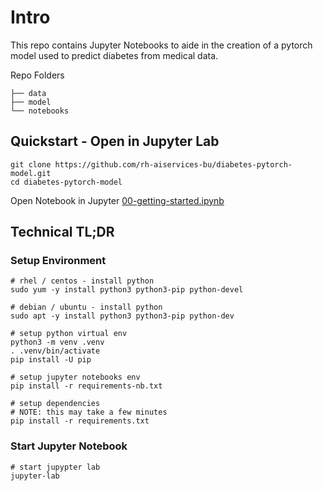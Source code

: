 # Intro

This repo contains Jupyter Notebooks to aide in the
creation of a pytorch model used to predict diabetes from medical data.

Repo Folders
```
├── data
├── model
└── notebooks
```

## Quickstart - Open in Jupyter Lab
```
git clone https://github.com/rh-aiservices-bu/diabetes-pytorch-model.git
cd diabetes-pytorch-model
```
Open Notebook in Jupyter [00-getting-started.ipynb](notebooks/00-getting-started.ipynb)

## Technical TL;DR

### Setup Environment
```
# rhel / centos - install python
sudo yum -y install python3 python3-pip python-devel
```
```
# debian / ubuntu - install python
sudo apt -y install python3 python3-pip python-dev
```
```
# setup python virtual env
python3 -m venv .venv
. .venv/bin/activate
pip install -U pip

# setup jupyter notebooks env
pip install -r requirements-nb.txt

# setup dependencies
# NOTE: this may take a few minutes
pip install -r requirements.txt
```

### Start Jupyter Notebook
```
# start jupypter lab
jupyter-lab
```
